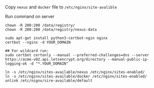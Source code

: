 Copy `nexus` and `docker` file to `/etc/nginx/site-avalible`

Run command on server

```
chown -R 200:200 /data/registry/
chown -R 200:200 /data/registry/nexus-data

sudo apt-get install python3-certbot-ngin nginx
certbot --nginx -d YOUR_DOMAIN

## For wildcard run:
sudo certbot certonly --manual --preferred-challenges=dns --server https://acme-v02.api.letsencrypt.org/directory --manual-public-ip-logging-ok -d "*.YOUR_DOMAIN"

ln -s /etc/nginx/sites-available/nexus /etc/nginx/sites-enabled/
ln -s /etc/nginx/sites-available/docker /etc/nginx/sites-enabled/
unlink /etc/nignx/sire-available/default
```
